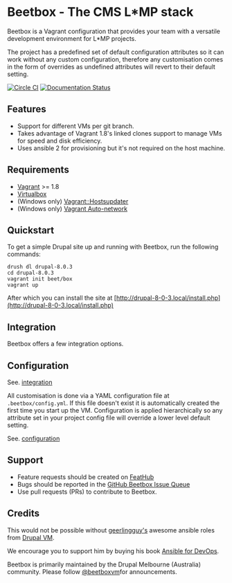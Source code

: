 # Beetbox - The CMS L*MP stack

Beetbox is a Vagrant configuration that provides your team with a versatile development environment for L*MP projects.

The project has a predefined set of default configuration attributes so it can work without any custom configuration, therefore any customisation comes in the form of overrides as undefined attributes will revert to their default setting.

[![Circle CI](https://circleci.com/gh/beetboxvm/beetbox.svg?style=svg)](https://circleci.com/gh/beetboxvm/beetbox) [![Documentation Status](https://readthedocs.org/projects/beetbox/badge/?version=stable)](http://beetbox.readthedocs.org/en/stable/?badge=stable)


## Features

* Support for different VMs per git branch.
* Takes advantage of Vagrant 1.8's linked clones support to manage VMs for speed and disk efficiency.
* Uses ansible 2 for provisioning but it's not required on the host machine.


## Requirements

* [Vagrant](https://www.vagrantup.com/) >= 1.8
* [Virtualbox](https://www.virtualbox.org/)
* (Windows only) [Vagrant::Hostsupdater](https://github.com/cogitatio/vagrant-hostsupdater)
* (Windows only) [Vagrant Auto-network](https://github.com/oscar-stack/vagrant-auto_network)


## Quickstart

To get a simple Drupal site up and running with Beetbox, run the following commands:

```
drush dl drupal-8.0.3
cd drupal-8.0.3
vagrant init beet/box
vagrant up
```

After which you can install the site at [http://drupal-8-0-3.local/install.php](http://drupal-8-0-3.local/install.php)

## Integration

Beetbox offers a few integration options.

## Configuration
 
See. [integration](integration.md)

All customisation is done via a YAML configuration file at `.beetbox/config.yml`. If this file doesn't exist it is automatically created the first time you start up the VM.
Configuration is applied hierarchically so any attribute set in your project config file will override a lower level default setting.

See. [configuration](configuration.md)

## Support
 
* Feature requests should be created on [FeatHub](http://feathub.com/beetboxvm/beetbox)
* Bugs should be reported in the [GitHub Beetbox Issue Queue](https://github.com/beetboxvm/beetbox/issues)
* Use pull requests (PRs) to contribute to Beetbox.


## Credits
This would not be possible without [geerlingguy's](https://github.com/geerlingguy) awesome ansible roles from [Drupal VM](https://github.com/geerlingguy/drupal-vm).

We encourage you to support him by buying his book [Ansible for DevOps](http://ansiblefordevops.com/).

Beetbox is primarily maintained by the Drupal Melbourne (Australia) community. Please follow [@beetboxvm](https://twitter.com/beetboxvm)for announcements.
